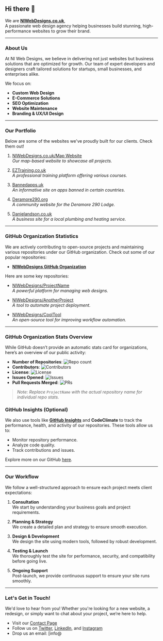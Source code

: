 ## Hi there 👋
We are **[NIWebDesigns.co.uk](https://niwebdesigns.co.uk)**,  
A passionate web design agency helping businesses build stunning, high-performance websites to grow their brand.

---

### About Us
At NI Web Designs, we believe in delivering not just websites but business solutions that are optimized for growth. Our team of expert developers and designers craft tailored solutions for startups, small businesses, and enterprises alike.

We focus on:
- **Custom Web Design**
- **E-Commerce Solutions**
- **SEO Optimization**
- **Website Maintenance**
- **Branding & UX/UI Design**

---

### Our Portfolio
Below are some of the websites we've proudly built for our clients. Check them out!

1. [NIWebDesigns.co.uk/Map Website](https://niwebdesigns.co.uk/map-website)  
   *Our map-based website to showcase all projects.*

2. [EZTraining.co.uk](https://eztraining.co.uk)  
   *A professional training platform offering various courses.*

3. [Bannedapps.uk](https://bannedapps.uk)  
   *An informative site on apps banned in certain countries.*

4. [Deramore290.org](https://deramore290.org)  
   *A community website for the Deramore 290 Lodge.*

5. [Danielandson.co.uk](https://danielandson.co.uk)  
   *A business site for a local plumbing and heating service.*

---

### GitHub Organization Statistics
We are actively contributing to open-source projects and maintaining various repositories under our GitHub organization. Check out some of our popular repositories:

- **[NIWebDesigns GitHub Organization](https://github.com/NIWebDesigns)**

Here are some key repositories:

- [NIWebDesigns/ProjectName](https://github.com/NIWebDesigns/ProjectName)  
   *A powerful platform for managing web designs.*

- [NIWebDesigns/AnotherProject](https://github.com/NIWebDesigns/AnotherProject)  
   *A tool to automate project deployment.*

- [NIWebDesigns/CoolTool](https://github.com/NIWebDesigns/CoolTool)  
   *An open-source tool for improving workflow automation.*

---

### GitHub Organization Stats Overview
While GitHub doesn’t provide an automatic stats card for organizations, here’s an overview of our public activity:

- **Number of Repositories**: ![Repo count](https://img.shields.io/github/search/NIWebDesigns/repo)
- **Contributors**: ![Contributors](https://img.shields.io/github/contributors/NIWebDesigns)
- **License**: ![License](https://img.shields.io/github/license/NIWebDesigns/ProjectName)
- **Issues Opened**: ![Issues](https://img.shields.io/github/issues/NIWebDesigns/ProjectName)
- **Pull Requests Merged**: ![PRs](https://img.shields.io/github/issues-pr-closed/NIWebDesigns/ProjectName)

> *Note: Replace `ProjectName` with the actual repository name for individual repo stats.*

### GitHub Insights (Optional)
We also use tools like **[GitHub Insights](https://github.com/marketplace/github-insights)** and **CodeClimate** to track the performance, health, and activity of our repositories. These tools allow us to:

- Monitor repository performance.
- Analyze code quality.
- Track contributions and issues.

Explore more on our GitHub [here](https://github.com/NIWebDesigns).

---

### Our Workflow
We follow a well-structured approach to ensure each project meets client expectations:

1. **Consultation**  
   We start by understanding your business goals and project requirements.
   
2. **Planning & Strategy**  
   We create a detailed plan and strategy to ensure smooth execution.
   
3. **Design & Development**  
   We design the site using modern tools, followed by robust development.
   
4. **Testing & Launch**  
   We thoroughly test the site for performance, security, and compatibility before going live.
   
5. **Ongoing Support**  
   Post-launch, we provide continuous support to ensure your site runs smoothly.

---

### Let's Get in Touch!
We'd love to hear from you! Whether you're looking for a new website, a redesign, or simply want to chat about your project, we’re here to help.

- Visit our [Contact Page](https://niwebdesigns.co.uk/contact)
- Follow us on [Twitter](https://twitter.com/yourhandle), [LinkedIn](https://linkedin.com/company/niwebdesigns), and [Instagram](https://instagram.com/yourhandle)
- Drop us an email: [info@
